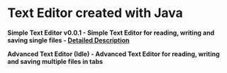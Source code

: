 # Text Editor created with Java
**Simple Text Editor v0.0.1 - Simple Text Editor for reading, writing and saving single files - [Detailed Description](/doc)**

**Advanced Text Editor (Idle) - Advanced Text Editor for reading, writing and saving multiple files in tabs**
